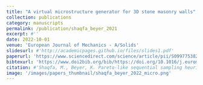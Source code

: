 ```yaml
---
title: "A virtual microstructure generator for 3D stone masonry walls"
collection: publications
category: manuscripts
permalink: /publication/shaqfa_beyer_2021
excerpt: #''
date: 2022-10-01
venue: 'European Journal of Mechanics - A/Solids'
slidesurl: #'http://academicpages.github.io/files/slides1.pdf'
paperurl: 'https://www.sciencedirect.com/science/article/pii/S0997753822001218'
bibtexurl: 'https://www.doi2bib.org/bib/https://doi.org/10.1016/j.euromechsol.2022.104656'
citation: #'Shaqfa, M., Beyer, K. Pareto-like sequential sampling heuristic for global optimisation. Soft Comput 25, 9077–9096 (2021). https://doi.org/10.1007/s00500-021-05853-8'
image: '/images/papers_thumbnail/shaqfa_beyer_2022_micro.png'
---
```

